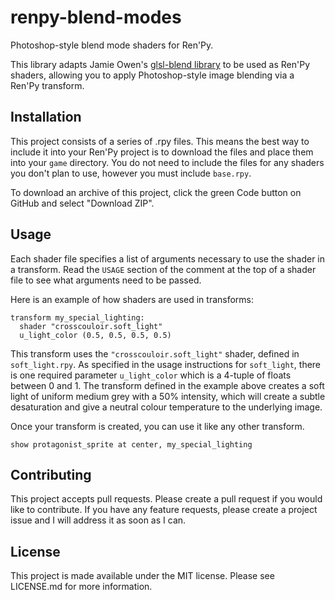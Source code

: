 # renpy-blend-modes
Photoshop-style blend mode shaders for Ren'Py.

This library adapts Jamie Owen's [glsl-blend library](https://github.com/jamieowen/glsl-blend) to be used as Ren'Py shaders, allowing you to apply Photoshop-style image blending via a Ren'Py transform.

## Installation
This project consists of a series of .rpy files. This means the best way to include it into your Ren'Py project is to download the files and place them into your `game` directory. You do not need to include the files for any shaders you don't plan to use, however you must include `base.rpy`.

To download an archive of this project, click the green Code button on GitHub and select "Download ZIP".

## Usage
Each shader file specifies a list of arguments necessary to use the shader in a transform. Read the `USAGE` section of the comment at the top of a shader file to see what arguments need to be passed.

Here is an example of how shaders are used in transforms:
```
transform my_special_lighting:
  shader "crosscouloir.soft_light"
  u_light_color (0.5, 0.5, 0.5, 0.5)
```

This transform uses the `"crosscouloir.soft_light"` shader, defined in `soft_light.rpy`. As specified in the usage instructions for `soft_light`, there is one required parameter `u_light_color` which is a 4-tuple of floats between 0 and 1. The transform defined in the example above creates a soft light of uniform medium grey with a 50% intensity, which will create a subtle desaturation and give a neutral colour temperature to the underlying image.

Once your transform is created, you can use it like any other transform.
```
show protagonist_sprite at center, my_special_lighting
```

## Contributing
This project accepts pull requests. Please create a pull request if you would like to contribute. If you have any feature requests, please create a project issue and I will address it as soon as I can.

## License
This project is made available under the MIT license. Please see LICENSE.md for more information.

